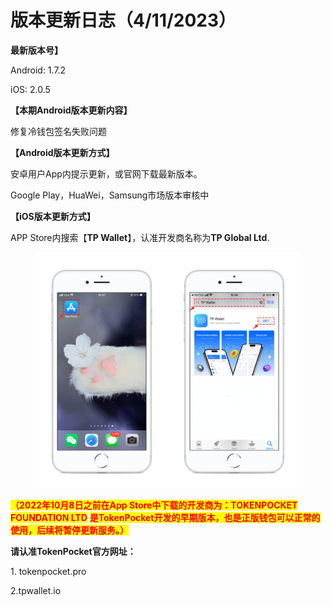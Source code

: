 # 版本更新日志（4/11/2023）

**最新版本号】**

Android: 1.7.2

iOS: 2.0.5



**【本期Android版本更新内容】**

修复冷钱包签名失败问题



**【Android版本更新方式】**

安卓用户App内提示更新，或官网下载最新版本。

Google Play，HuaWei，Samsung市场版本审核中



**【iOS版本更新方式】**&#x20;

APP Store内搜索【**TP Wallet**】，认准开发商名称为**TP Global Ltd**.&#x20;

<figure><img src="../../.gitbook/assets/image (29).png" alt=""><figcaption></figcaption></figure>

<mark style="color:red;">**（2022年10月8日之前在App Store中下载的开发商为：TOKENPOCKET FOUNDATION LTD**</mark> <mark style="color:red;">**是TokenPocket开发的早期版本，也是正版钱包可以正常的使用，后续将暂停更新服务。）**</mark>

**请认准TokenPocket官方网址：**

1\. tokenpocket.pro&#x20;

2.tpwallet.io
